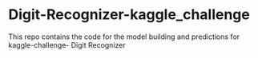 # Digit-Recognizer-kaggle_challenge
This repo contains the code for the model building and predictions for kaggle-challenge- Digit Recognizer
